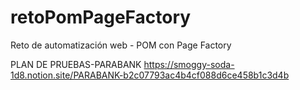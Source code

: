 # retoPomPageFactory
Reto de automatización web - POM con Page Factory

PLAN DE PRUEBAS-PARABANK
https://smoggy-soda-1d8.notion.site/PARABANK-b2c07793ac4b4cf088d6ce458b1c3d4b
